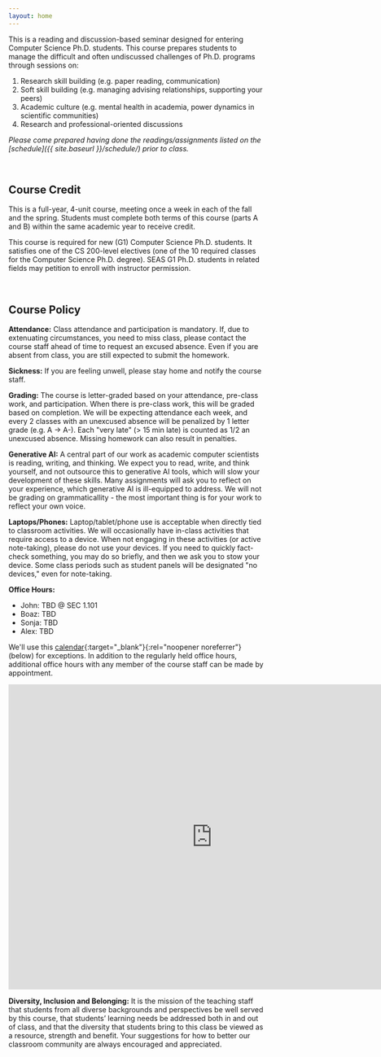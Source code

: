 ```yaml
---
layout: home
---
```


This is a reading and discussion-based seminar designed for entering Computer Science Ph.D. students. This course prepares students to manage the difficult and often undiscussed challenges of Ph.D. programs through sessions on:
1. Research skill building (e.g. paper reading, communication) 
2. Soft skill building (e.g. managing advising relationships, supporting your peers)
3. Academic culture (e.g. mental health in academia, power dynamics in scientific communities)
4. Research and professional-oriented discussions 

*Please come prepared having done the readings/assignments listed on the [schedule]({{ site.baseurl }}/schedule/) prior to class.*

<br/>

## Course Credit

This is a full-year, 4-unit course, meeting once a week in each of the fall and the spring. Students must complete both terms of this course (parts A and B) within the same academic year to receive credit.
    
This course is required for new (G1) Computer Science Ph.D. students. It satisfies one of the CS 200-level electives (one of the 10 required classes for the Computer Science Ph.D. degree). SEAS G1 Ph.D. students in related fields may petition to enroll with instructor permission.

<br/>

## Course Policy

**Attendance:** Class attendance and participation is mandatory. If, due to extenuating circumstances, you need to miss class, please contact the course staff ahead of time to request an excused absence. Even if you are absent from class, you are still expected to submit the homework.

**Sickness:** If you are feeling unwell, please stay home and notify the course staff.

**Grading:** The course is letter-graded based on your attendance, pre-class work, and participation. When there is pre-class work, this will be graded based on completion. We will be expecting attendance each week, and every 2 classes with an unexcused absence will be penalized by 1 letter grade (e.g. A -> A-). Each "very late" (> 15 min late) is counted as 1/2 an unexcused absence. Missing homework can also result in penalties.

**Generative AI:** A central part of our work as academic computer scientists is reading, writing, and thinking. We expect you to read, write, and think yourself, and not outsource this to generative AI tools, which will slow your development of these skills. Many assignments will ask you to reflect on your experience, which generative AI is ill-equipped to address. We will not be grading on grammaticallity - the most important thing is for your work to reflect your own voice.

**Laptops/Phones:** Laptop/tablet/phone use is acceptable when directly tied to classroom activities. We will occasionally have in-class activities that require access to a device. When not engaging in these activities (or active note-taking), please do not use your devices. If you need to quickly fact-check something, you may do so briefly, and then we ask you to stow your device. Some class periods such as student panels will be designated "no devices," even for note-taking.

**Office Hours:** 
* John: TBD @ SEC 1.101
* Boaz: TBD
* Sonja: TBD
* Alex: TBD


We'll use this [calendar](https://calendar.google.com/calendar/embed?src=c_fafaf977ce9c7232446969096f2432e147f253f202cb04ffa65deab089fcf991%40group.calendar.google.com&ctz=America%2FNew_York){:target="_blank"}{:rel="noopener noreferrer"} (below) for exceptions.
In addition to the regularly held office hours, additional office hours with any member of the course staff can be made by appointment. 

<iframe src="https://calendar.google.com/calendar/embed?src=c_fafaf977ce9c7232446969096f2432e147f253f202cb04ffa65deab089fcf991%40group.calendar.google.com&ctz=America%2FNew_York" style="border: 0" width="800" height="600" frameborder="0" scrolling="no"></iframe>
<br/>


**Diversity, Inclusion and Belonging:** It is the mission of the teaching staff that students from all diverse backgrounds and perspectives be well served by this course, that students’ learning needs be addressed both in and out of class, and that the diversity that students bring to this class be viewed as a resource, strength and benefit. Your suggestions for how to better our classroom community are always encouraged and appreciated.

